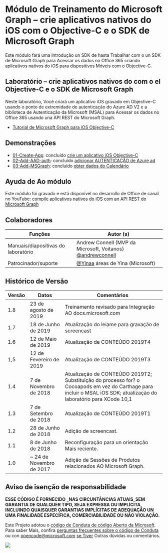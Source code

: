 # <a name="mdulo-de-treinamento-do-microsoft-graph--crie-aplicativos-nativos-do-ios-com-o-objective-c-e-o-sdk-do-microsoft-graph"></a>Módulo de Treinamento do Microsoft Graph – crie aplicativos nativos do iOS com o Objective-C e o SDK de Microsoft Graph

Este módulo fará uma Introdução un SDK de hasta Trabalhar com o un SDK de Microsoft Graph para Acessar os dados no Office 365 criando aplicativos nativos do iOS para dispositivos Móveis com o Objective-C.

## <a name="laboratrio--crie-aplicativos-nativos-do-ios-com-o-objective-c-e-o-sdk-do-microsoft-graph"></a>Laboratório – crie aplicativos nativos do com o el Objective-C e o SDK de Microsoft Graph

Neste laboratório, Você criará um aplicativo iOS gravado em Objective-C usando o ponto de extremidade de autenticação do Azure AD V2 e a biblioteca de Autenticação da Microsoft (MSAL) para Acessar os dados no Office 365 usando una API REST do Microsoft Graph.

- [Tutorial de Microsoft Graph para iOS Objective-C](https://docs.microsoft.com/graph/tutorials/ios-objectivec)

## <a name="demonstraes"></a>Demonstrações

- [01-Create-App](demos/01-create-app): concluído [crie um aplicativo iOS Objective-C](https://docs.microsoft.com/graph/tutorials/ios-objectivec?tutorial-step=1)
- [02-Add-AAD-auth](demos/02-add-aad-auth): concluído [adicionar AUTENTICAÇÃO de Azure ad](https://docs.microsoft.com/graph/tutorials/ios-objectivec?tutorial-step=3)
- [03-Add-MSGraph](demos/03-add-msgraph): concluído [obter dados do Calendário](https://docs.microsoft.com/graph/tutorials/ios-objectivec?tutorial-step=4)

## <a name="assista-ao-mdulo"></a>Ayuda de Ao módulo

Este módulo foi gravado e está disponível no desarrollo de Office de canal no YouTube: [compile aplicativos nativos do iOS com an API REST do Microsoft Graph](https://youtu.be/Gg8Qy1Dqyzw)

## <a name="colaboradores"></a>Colaboradores

| Funções | Autor (s) |
| -------------------- | ------------------------------------------------------------------------------------- |
| Manuais/diapositivas do laboratório | Andrew Connell (MVP da Microsoft, Voitanos) [@andrewconnell](//github.com/andrewconnell) |
| Patrocinador/suporte | [@Yinaa](//github.com/yinaa) áreas de Yina (Microsoft) |

## <a name="histrico-de-verso"></a>Histórico de Versão

| Versão | Datos | Comentários |
| ------- | ------------------ | ------------------------------------------------------------------------------------------------------------------------------------ |
| 1.8 | 23 de agosto de 2019 | Treinamento revisado para Integração AO docs.microsoft.com |
| 1.7 | 18 de Junho de 2019 | Atualização do leiame para gravação de screencast |
| 1.6 | 12 de Maio de 2019 | Atualização de CONTEÚDO 2019T4 |
| 1,5 | 12 de Fevereiro de 2019 | Atualização de CONTEÚDO 2019T3 |
| 1.4 | 7 de Novembro de 2018 | Atualização de CONTEÚDO 2019T2; Substituição do processo for? o Cocoapods em vez do Carthage para incluir o MSAL iOS SDK; atualização do laboratório para XCode 10,1 |
| 1.3 | 7 de Setembro de 2018 | Atualização de CONTEÚDO 2019T1 |
| 1.2 | 28 de Junho de 2018 | Adição de screencast. |
| 1.1 | 8 de Junho de 2018 | Reconfiguração para un orientação Mais reciente. |
| 1.0 | ~ 24 de Novembro de 2017 | Adição de Sessões de Produtos relacionados AO Microsoft Graph. |

## <a name="aviso-de-iseno-de-responsabilidade"></a>Aviso de isenção de responsabilidade

**ESSE CÓDIGO É FORNECIDO _NAS CIRCUNTÂNCIAS ATUAIS_SEM GARANTIA DE QUALQUER TIPO, SEJA EXPRESSA OU IMPLÍCITA, INCLUINDO QUAISQUER GARANTIAS IMPLÍCITAS DE ADEQUAÇÃO UN UMA FINALIDADE ESPECÍFICA, COMERCIABILIDADE OU NÃO VIOLAÇÃO.**

Este Projeto adotou o [código de Conduta de código Aberto da Microsoft](https://opensource.microsoft.com/codeofconduct/).  Para saber Mais, confira [perguntas frecuentes sobre o código de Conduta](https://opensource.microsoft.com/codeofconduct/faq/) ou con opencode@microsoft.com [se Tiver](mailto:opencode@microsoft.com) Outras dúvidas ou comentários.

<img src="https://telemetry.sharepointpnp.com/msgraph-training-ios-objectivec" />
